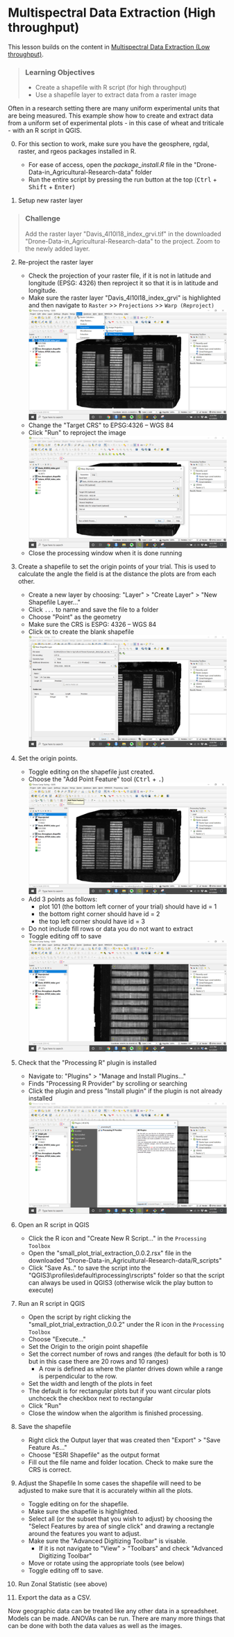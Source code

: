 # Multispectral Data Extraction (High throughput)

This lesson builds on the content in [Multispectral Data Extraction (Low throughput)](02-multispectral-data-extraction.md).

> ### Learning Objectives
>
> * Create a shapefile with R script (for high throughput)
> * Use a shapefile layer to extract data from a raster image

Often in a research setting there are many uniform experimental units that are being measured. This example show how to create and extract data from a uniform set of experimental plots - in this case of wheat and triticale - with an R script in QGIS. 

0. For this section to work, make sure you have the geosphere, rgdal, raster, and rgeos packages installed in R.
	+ For ease of access, open the *package_install.R* file in the "Drone-Data-in_Agricultural-Research-data" folder
	+ Run the entire script by pressing the run button at the top (<kbd>Ctrl</kbd> + <kbd>Shift</kbd> + <kbd>Enter</kbd>)

1. Setup new raster layer

> ### Challenge
> 
> Add the raster layer "Davis_4l10l18_index_grvi.tif" in the downloaded "Drone-Data-in_Agricultural-Research-data" to the project. Zoom to the newly added layer. 

2. Re-project the raster layer
	+ Check the projection of your raster file, if it is not in latitude and longitude (EPSG: 4326) then reproject it so that it is in latitude and longitude. 
	+ Make sure the raster layer "Davis_4l10l18_index_grvi" is highlighted and then navigate to `Raster` >> `Projections` >> `Warp (Reproject)`
	![](img/reproject.png)
	+ Change the "Target CRS" to EPSG:4326 – WGS 84
	+ Click "Run" to reproject the image
	![](img/warp-tool.png)
	+ Close the processing window when it is done running

3.	Create a shapefile to set the origin points of your trial. This is used to calculate the angle the field is at the distance the plots are from each other.
	+ Create a new layer by choosing: "Layer" > "Create Layer" > "New Shapefile Layer…"
	+ Click `...` to name and save the file to a folder
	+ Choose "Point" as the geometry
	+ Make sure the CRS is ESPG: 4326 – WGS 84
	+ Click `OK` to create the blank shapefile
	![](img/pt-shp.png)

4.	Set the origin points.
	+ Toggle editing on the shapefile just created.
	+ Choose the "Add Point Feature" tool (<kbd>Ctrl</kbd> + <kbd>.</kbd>)
	![](img/add-pt-feature.png)
	+ Add 3 points as follows: 
		+ plot 101 (the bottom left corner of your trial) should have id = 1
		+ the bottom right corner should have id = 2 
		+ the top left corner should have id = 3
	+ Do not include fill rows or data you do not want to extract
	+ Toggle editing off to save
	![](img/new-pts.png)

5.	Check that the "Processing R" plugin is installed
	+ Navigate to: "Plugins" > "Manage and Install Plugins…"
	+ Finds "Processing R Provider" by scrolling or searching
	+ Click the plugin and press "Install plugin" if the plugin is not already installed
	![](img/processing-R-plugin.png)

6.	Open an R script in QGIS
	+ Click the R icon and "Create New R Script..." in the `Processing Toolbox`
	+ Open the "small_plot_trial_extraction_0.0.2.rsx" file in the downloaded "Drone-Data-in_Agricultural-Research-data/R_scripts"
	+ Click "Save As.." to save the script into the "QGIS3\profiles\default\processing\rscripts" folder so that the script can always be used in QGIS3 (otherwise wlcik the play button to execute)

7.	Run an R script in QGIS
	+ Open the script by right clicking the "small_plot_trial_extraction_0.0.2" under the R icon in the `Processing Toolbox`
	+ Choose "Execute..."
	+ Set the Origin to the origin point shapefile
	+ Set the correct number of rows and ranges (the default for both is 10 but in this case there are 20 rows and 10 ranges) 
		+ A row is defined as where the planter drives down while a range is perpendicular to the row.
	+ Set the width and length of the plots in feet
	+ The default is for rectangular plots but if you want circular plots unchceck the checkbox next to rectangular
	+ Click "Run" 
	+ Close the window when the algorithm is finished processing.

8.	Save the shapefile
	+ Right click the Output layer that was created then "Export" > "Save Feature As…"
	+ Choose "ESRI Shapefile" as the output format
	+ Fill out the file name and folder location. Check to make sure the CRS is correct. 

9. Adjust the Shapefile
In some cases the shapefile will need to be adjusted to make sure that it is accurately within all the plots. 
	+ Toggle editing on for the shapefile.
	+ Make sure the shapefile is highlighted. 
	+ Select all (or the subset that you wish to adjust) by choosing the "Select Features by area of single click" and drawing a rectangle around the features you want to adjust.
	+ Make sure the "Advanced Digitizing Toolbar" is visable.
		+ If it is not navigate to "View" > "Toolbars"  and check "Advanced Digitizing Toolbar"
	+ Move or rotate using the appropriate tools (see below)
	+ Toggle editing off to save. 

10. Run Zonal Statistic (see above)

11. Export the data as a CSV. 

Now geographic data can be treated like any other data in a spreadsheet. Models can be made. ANOVAs can be run. There are many more things that can be done with both the data values as well as the images. 










